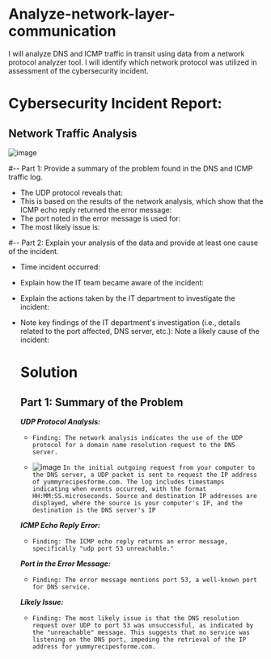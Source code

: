 # Analyze-network-layer-communication
I will analyze DNS and ICMP traffic in transit using data from a network protocol analyzer tool. I will identify which network protocol was utilized in assessment of the cybersecurity incident. 


# Cybersecurity Incident Report:

## Network Traffic Analysis

![image](https://github.com/Obi-Chinedu/-Analyze-network-layer-communication/assets/155754242/5a3f5c4d-96a0-4d3a-b8d3-2aa186da1d30)


#-- Part 1: Provide a summary of the problem found in the DNS and ICMP traffic log.
- The UDP protocol reveals that:
- This is based on the results of the network analysis, which show that the ICMP echo reply returned the error message:
- The port noted in the error message is used for:
- The most likely issue is:


#-- Part 2: Explain your analysis of the data and provide at least one cause of the incident.
- Time incident occurred:
- Explain how the IT team became aware of the incident:
- Explain the actions taken by the IT department to investigate the incident:
- Note key findings of the IT department's investigation (i.e., details related to the port affected, DNS server, etc.):
Note a likely cause of the incident:


  # Solution 
  ## Part 1: Summary of the Problem
  ***UDP Protocol Analysis:***
  -     Finding: The network analysis indicates the use of the UDP protocol for a domain name resolution request to the DNS server.
  - ![image](https://github.com/Obi-Chinedu/-Analyze-network-layer-communication/assets/155754242/943a38d0-9187-4076-af10-067f6e7fd757)
    ``In the initial outgoing request from your computer to the DNS server, a UDP packet is sent to request the IP address of yummyrecipesforme.com. The log includes timestamps indicating when events occurred, with the format HH:MM:SS.microseconds. Source and destination IP addresses are displayed, where the source is your computer's IP, and the destination is the DNS server's IP``

  ***ICMP Echo Reply Error:***
  -     Finding: The ICMP echo reply returns an error message, specifically "udp port 53 unreachable."
  ***Port in the Error Message:***
  -     Finding: The error message mentions port 53, a well-known port for DNS service.
  ***Likely Issue:***
  -     Finding: The most likely issue is that the DNS resolution request over UDP to port 53 was unsuccessful, as indicated by the "unreachable" message. This suggests that no service was listening on the DNS port, impeding the retrieval of the IP address for yummyrecipesforme.com.
